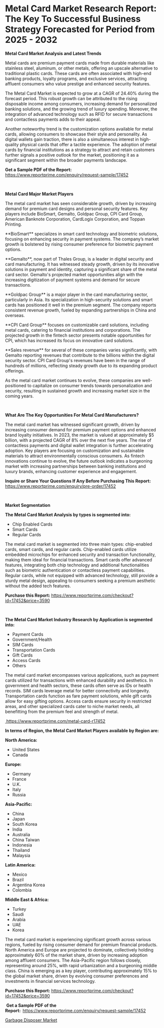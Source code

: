 <p><h1>Metal Card Market Research Report: The Key To Successful Business Strategy Forecasted for Period from 2025 - 2032</h1></p><p><strong>Metal Card Market Analysis and Latest Trends</strong></p>
<p><p>Metal cards are premium payment cards made from durable materials like stainless steel, aluminum, or other metals, offering an upscale alternative to traditional plastic cards. These cards are often associated with high-end banking products, loyalty programs, and exclusive services, attracting affluent consumers who value prestige and enhanced security features.</p><p>The Metal Card Market is expected to grow at a CAGR of 24.40% during the forecast period. This robust growth can be attributed to the rising disposable income among consumers, increasing demand for personalized banking solutions, and the growing trend of luxury spending. Moreover, the integration of advanced technology such as RFID for secure transactions and contactless payments adds to their appeal.</p><p>Another noteworthy trend is the customization options available for metal cards, allowing consumers to showcase their style and personality. As digital wallets gain traction, there is also a simultaneous interest in high-quality physical cards that offer a tactile experience. The adoption of metal cards by financial institutions as a strategy to attract and retain customers further signals a positive outlook for the market, positioning it as a significant segment within the broader payments landscape.</p></p>
<p><strong>Get a Sample PDF of the Report:&nbsp;</strong> <a href="https://www.reportprime.com/enquiry/request-sample/17452?utm_campaign=2768&utm_medium=2&utm_source=Github&utm_content=ia&utm_term=18032025&utm_id=metal-card">https://www.reportprime.com/enquiry/request-sample/17452</a></p>
<p>&nbsp;</p>
<p><strong>Metal Card Major Market Players</strong></p>
<p><p>The metal card market has seen considerable growth, driven by increasing demand for premium card designs and personal security features. Key players include BioSmart, Gemalto, Goldpac Group, CPI Card Group, American Banknote Corporation, CardLogix Corporation, and Toppan Printing.</p><p>**BioSmart** specializes in smart card technology and biometric solutions, focusing on enhancing security in payment systems. The company’s market growth is bolstered by rising consumer preference for biometric payment options. </p><p>**Gemalto**, now part of Thales Group, is a leader in digital security and card manufacturing. It has witnessed steady growth, driven by its innovative solutions in payment and identity, capturing a significant share of the metal card sector. Gemalto's projected market opportunities align with the increasing digitization of payment systems and demand for secure transactions.</p><p>**Goldpac Group** is a major player in the card manufacturing sector, particularly in Asia. Its specialization in high-security solutions and smart cards has positioned it well in the premium segment. The company reports consistent revenue growth, fueled by expanding partnerships in China and overseas.</p><p>**CPI Card Group** focuses on customizable card solutions, including metal cards, catering to financial institutions and corporations. The projected growth in the fintech sector presents notable opportunities for CPI, which has increased its focus on innovative card solutions.</p><p>**Sales revenue** for several of these companies varies significantly, with Gemalto reporting revenues that contribute to the billions within the digital security sector. CPI Card Group's revenues have been in the range of hundreds of millions, reflecting steady growth due to its expanding product offerings.</p><p>As the metal card market continues to evolve, these companies are well-positioned to capitalize on consumer trends towards personalization and security, resulting in sustained growth and increasing market size in the coming years.</p></p>
<p>&nbsp;</p>
<p><strong>What Are The Key Opportunities For Metal Card Manufacturers?</strong></p>
<p><p>The metal card market has witnessed significant growth, driven by increasing consumer demand for premium payment options and enhanced brand loyalty initiatives. In 2023, the market is valued at approximately $5 billion, with a projected CAGR of 8% over the next five years. The rise of contactless payments and digital wallet integration is further accelerating adoption. Key players are focusing on customization and sustainable materials to attract environmentally conscious consumers. As fintech innovations continue to evolve, the future outlook indicates a burgeoning market with increasing partnerships between banking institutions and luxury brands, enhancing customer experience and engagement.</p></p>
<p><strong>Inquire or Share Your Questions If Any Before Purchasing This Report:</strong> <a href="https://www.reportprime.com/enquiry/pre-order/17452?utm_campaign=2768&utm_medium=2&utm_source=Github&utm_content=ia&utm_term=18032025&utm_id=metal-card">https://www.reportprime.com/enquiry/pre-order/17452</a></p>
<p>&nbsp;</p>
<p><strong>Market Segmentation</strong></p>
<p><strong>The Metal Card Market Analysis by types is segmented into:</strong></p>
<p><ul><li>Chip Enabled Cards</li><li>Smart Cards</li><li>Regular Cards</li></ul></p>
<p><p>The metal card market is segmented into three main types: chip-enabled cards, smart cards, and regular cards. Chip-enabled cards utilize embedded microchips for enhanced security and transaction functionality, making them ideal for financial transactions. Smart cards offer advanced features, integrating both chip technology and additional functionalities such as biometric authentication or contactless payment capabilities. Regular cards, while not equipped with advanced technology, still provide a sturdy metal design, appealing to consumers seeking a premium aesthetic without the added tech features.</p></p>
<p><strong>Purchase this Report:&nbsp;</strong><a href="https://www.reportprime.com/checkout?id=17452&price=3590&utm_campaign=2768&utm_medium=2&utm_source=Github&utm_content=ia&utm_term=18032025&utm_id=metal-card">https://www.reportprime.com/checkout?id=17452&price=3590</a></p>
<p>&nbsp;</p>
<p><strong>The Metal Card Market Industry Research by Application is segmented into:</strong></p>
<p><ul><li>Payment Cards</li><li>Government/Health</li><li>SIM Cards</li><li>Transportation Cards</li><li>Gift Cards</li><li>Access Cards</li><li>Others</li></ul></p>
<p><p>The metal card market encompasses various applications, such as payment cards utilized for transactions with enhanced durability and aesthetics. In government and health sectors, these cards often serve as IDs or health records. SIM cards leverage metal for better connectivity and longevity. Transportation cards function as fare payment solutions, while gift cards allow for easy gifting options. Access cards ensure security in restricted areas, and other specialized cards cater to niche market needs, all benefitting from the premium feel and strength of metal.</p></p>
<p><a href="https://www.reportprime.com/metal-card-r17452?utm_campaign=2768&utm_medium=2&utm_source=Github&utm_content=ia&utm_term=18032025&utm_id=metal-card">&nbsp;https://www.reportprime.com/metal-card-r17452</a></p>
<p><strong>In terms of Region, the Metal Card Market Players available by Region are:</strong></p>
<p>
    <p> <strong> North America: </strong>
        <ul>
            <li>United States</li>
            <li>Canada</li>
        </ul>
        </p> 
    <p> <strong> Europe: </strong>
        <ul>
            <li>Germany</li>
            <li>France</li>
            <li>U.K.</li>
            <li>Italy</li>
            <li>Russia</li>
        </ul>
        </p> 
    <p> <strong> Asia-Pacific: </strong>
        <ul>
            <li>China</li>
            <li>Japan</li>
            <li>South Korea</li>
            <li>India</li>
            <li>Australia</li>
            <li>China Taiwan</li>
            <li>Indonesia</li>
            <li>Thailand</li>
            <li>Malaysia</li>
        </ul>
        </p> 
    <p> <strong> Latin America: </strong>
        <ul>
            <li>Mexico</li>
            <li>Brazil</li>
            <li>Argentina Korea</li>
            <li>Colombia</li>
        </ul>
        </p> 
    <p> <strong> Middle East & Africa: </strong>
        <ul>
            <li>Turkey</li>
            <li>Saudi</li>
            <li>Arabia</li>
            <li>UAE</li>
            <li>Korea</li>
        </ul>
    </p>
    </p>
<p><p>The metal card market is experiencing significant growth across various regions, fueled by rising consumer demand for premium financial products. North America and Europe are projected to dominate, collectively holding approximately 60% of the market share, driven by increasing adoption among affluent consumers. The Asia-Pacific region follows closely, representing around 25%, with rapid urbanization and a burgeoning middle class. China is emerging as a key player, contributing approximately 15% to the global market share, driven by evolving consumer preferences and investments in financial services technology.</p></p>
<p><strong>Purchase this Report: </strong><a href="https://www.reportprime.com/checkout?id=17452&price=3590&utm_campaign=2768&utm_medium=2&utm_source=Github&utm_content=ia&utm_term=18032025&utm_id=metal-card">https://www.reportprime.com/checkout?id=17452&price=3590</a></p>
<p>&nbsp;<strong>Get a Sample PDF of the Report:&nbsp;&nbsp;</strong><a href="https://www.reportprime.com/enquiry/request-sample/17452?utm_campaign=2768&utm_medium=2&utm_source=Github&utm_content=ia&utm_term=18032025&utm_id=metal-card">https://www.reportprime.com/enquiry/request-sample/17452</a></p>
<p><strong></strong></p>
<p><p><a href="https://github.com/ezahdyre/Market-Research-Report-List-1/blob/main/garbage-disposer-market.md?utm_campaign=2768&utm_medium=2&utm_source=Github&utm_content=ia&utm_term=18032025&utm_id=metal-card">Garbage Disposer Market</a></p></p>